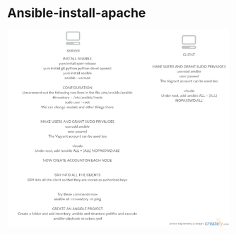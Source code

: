 # Ansible-install-apache

![alt tag](https://github.com/surajn222/Ansible-install-apache/blob/master/Installation.png)
